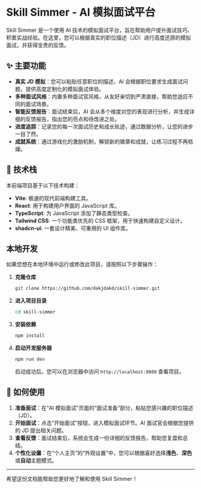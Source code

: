 # Skill Simmer - AI 模拟面试平台

Skill Simmer 是一个使用 AI 技术的模拟面试平台，旨在帮助用户提升面试技巧、积累实战经验。在这里，您可以根据真实的职位描述（JD）进行高度还原的模拟面试，并获得宝贵的反馈。

## ✨ 主要功能

*   **真实 JD 模拟**：您可以粘贴任意职位的描述，AI 会根据职位要求生成面试问题，提供高度定制化的模拟面试体验。
*   **多种面试风格**：内置多种面试官风格，从友好亲切到严肃直接，帮助您适应不同的面试场景。
*   **智能反馈报告**：面试结束后，AI 会从多个维度对您的表现进行分析，并生成详细的反馈报告，指出您的亮点和待改进之处。
*   **进度追踪**：记录您的每一次面试历史和成长轨迹，通过数据分析，让您的进步一目了然。
*   **成就系统**：通过游戏化的激励机制，解锁新的徽章和成就，让练习过程不再枯燥。

## 🚀 技术栈

本前端项目基于以下技术构建：

*   **Vite**: 极速的现代前端构建工具。
*   **React**: 用于构建用户界面的 JavaScript 库。
*   **TypeScript**: 为 JavaScript 添加了静态类型检查。
*   **Tailwind CSS**: 一个功能类优先的 CSS 框架，用于快速构建自定义设计。
*   **shadcn-ui**: 一套设计精美、可重用的 UI 组件库。

## 本地开发

如果您想在本地环境中运行或修改此项目，请按照以下步骤操作：

1.  **克隆仓库**

    ```bash
    git clone https://github.com/dakjdakd/skill-simmer.git
    ```

2.  **进入项目目录**

    ```bash
    cd skill-simmer
    ```

3.  **安装依赖**

    ```bash
    npm install
    ```

4.  **启动开发服务器**

    ```bash
    npm run dev
    ```

    启动成功后，您可以在浏览器中访问 `http://localhost:8080` 查看项目。

## 📝 如何使用

1.  **准备面试**：在“AI 模拟面试”页面的“面试准备”部分，粘贴您感兴趣的职位描述（JD）。
2.  **开始面试**：点击“开始面试”按钮，进入模拟面试环节。AI 面试官会根据您提供的 JD 提出相关问题。
3.  **查看反馈**：面试结束后，系统会生成一份详细的反馈报告，帮助您复盘和总结。
4.  **个性化设置**：在“个人主页”的“外观设置”中，您可以根据喜好选择**浅色**、**深色**或**自动**主题模式。

---

希望这份文档能帮助您更好地了解和使用 Skill Simmer！

